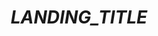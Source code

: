 ---
title: "___LANDING_TITLE___"

extra:
  lead: "___LANDING_DESCRIPTION___"
  url: "/docs/___LANDING_PAGE___"
  url_button: "___LANDING_BUTTON___"
---